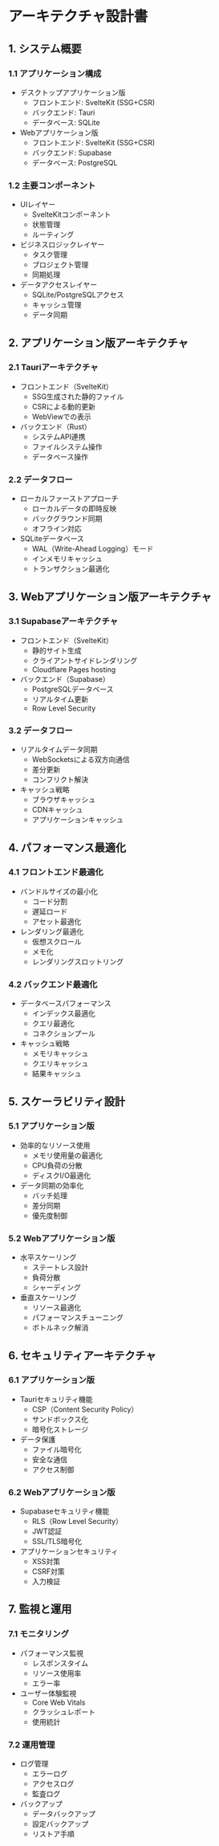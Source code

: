 # アーキテクチャ設計書

## 1. システム概要

### 1.1 アプリケーション構成

- デスクトップアプリケーション版
  - フロントエンド: SvelteKit (SSG+CSR)
  - バックエンド: Tauri
  - データベース: SQLite
- Webアプリケーション版
  - フロントエンド: SvelteKit (SSG+CSR)
  - バックエンド: Supabase
  - データベース: PostgreSQL

### 1.2 主要コンポーネント

- UIレイヤー
  - SvelteKitコンポーネント
  - 状態管理
  - ルーティング
- ビジネスロジックレイヤー
  - タスク管理
  - プロジェクト管理
  - 同期処理
- データアクセスレイヤー
  - SQLite/PostgreSQLアクセス
  - キャッシュ管理
  - データ同期

## 2. アプリケーション版アーキテクチャ

### 2.1 Tauriアーキテクチャ

- フロントエンド（SvelteKit）
  - SSG生成された静的ファイル
  - CSRによる動的更新
  - WebViewでの表示
- バックエンド（Rust）
  - システムAPI連携
  - ファイルシステム操作
  - データベース操作

### 2.2 データフロー

- ローカルファーストアプローチ
  - ローカルデータの即時反映
  - バックグラウンド同期
  - オフライン対応
- SQLiteデータベース
  - WAL（Write-Ahead Logging）モード
  - インメモリキャッシュ
  - トランザクション最適化

## 3. Webアプリケーション版アーキテクチャ

### 3.1 Supabaseアーキテクチャ

- フロントエンド（SvelteKit）
  - 静的サイト生成
  - クライアントサイドレンダリング
  - Cloudflare Pages hosting
- バックエンド（Supabase）
  - PostgreSQLデータベース
  - リアルタイム更新
  - Row Level Security

### 3.2 データフロー

- リアルタイムデータ同期
  - WebSocketsによる双方向通信
  - 差分更新
  - コンフリクト解決
- キャッシュ戦略
  - ブラウザキャッシュ
  - CDNキャッシュ
  - アプリケーションキャッシュ

## 4. パフォーマンス最適化

### 4.1 フロントエンド最適化

- バンドルサイズの最小化
  - コード分割
  - 遅延ロード
  - アセット最適化
- レンダリング最適化
  - 仮想スクロール
  - メモ化
  - レンダリングスロットリング

### 4.2 バックエンド最適化

- データベースパフォーマンス
  - インデックス最適化
  - クエリ最適化
  - コネクションプール
- キャッシュ戦略
  - メモリキャッシュ
  - クエリキャッシュ
  - 結果キャッシュ

## 5. スケーラビリティ設計

### 5.1 アプリケーション版

- 効率的なリソース使用
  - メモリ使用量の最適化
  - CPU負荷の分散
  - ディスクI/O最適化
- データ同期の効率化
  - バッチ処理
  - 差分同期
  - 優先度制御

### 5.2 Webアプリケーション版

- 水平スケーリング
  - ステートレス設計
  - 負荷分散
  - シャーディング
- 垂直スケーリング
  - リソース最適化
  - パフォーマンスチューニング
  - ボトルネック解消

## 6. セキュリティアーキテクチャ

### 6.1 アプリケーション版

- Tauriセキュリティ機能
  - CSP（Content Security Policy）
  - サンドボックス化
  - 暗号化ストレージ
- データ保護
  - ファイル暗号化
  - 安全な通信
  - アクセス制御

### 6.2 Webアプリケーション版

- Supabaseセキュリティ機能
  - RLS（Row Level Security）
  - JWT認証
  - SSL/TLS暗号化
- アプリケーションセキュリティ
  - XSS対策
  - CSRF対策
  - 入力検証

## 7. 監視と運用

### 7.1 モニタリング

- パフォーマンス監視
  - レスポンスタイム
  - リソース使用率
  - エラー率
- ユーザー体験監視
  - Core Web Vitals
  - クラッシュレポート
  - 使用統計

### 7.2 運用管理

- ログ管理
  - エラーログ
  - アクセスログ
  - 監査ログ
- バックアップ
  - データバックアップ
  - 設定バックアップ
  - リストア手順
